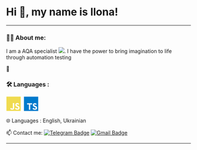 
# Hi 👋, my name is Ilona!

---

### :man_technologist: About me:

I am a AQA specialist <img src="https://media.giphy.com/media/WUlplcMpOCEmTGBtBW/giphy.gif" width="30px">. I have the power to bring imagination to life through automation testing

:telescope:

### :hammer_and_wrench: Languages :

<div >
  <img src="https://github.com/devicons/devicon/blob/master/icons/javascript/javascript-plain.svg" title="javascript" alt="javascript" width="40" height="40"/>&nbsp;
  <img src="https://github.com/devicons/devicon/blob/master/icons/typescript/typescript-original.svg" title="typescript" alt="typescript" width="40" height="40"/>&nbsp;
</div>


🌐 Languages : English, Ukrainian

:mailbox: Contact me: [![Telegram Badge](https://img.shields.io/badge/-Telegram-blue?style=flat&logo=Telegram&logoColor=white)](https://t.me/chepster888) [![Gmail Badge](https://img.shields.io/badge/-Gmail-red?style=flat&logo=Gmail&logoColor=white)](mailto:chepster888@gmail.com)

---

<!-- ### 🤝 Социальные сети:

  <div id="badges">
    <a href="https://www.linkedin.com/in/%D0%B0%D0%BB%D0%B5%D0%BA%D1%81%D0%B5%D0%B9-%D1%84%D0%B8%D0%BB%D0%B8%D0%BC%D0%BE%D0%BD%D0%BE%D0%B2-2a0b07257/" target="_blank">
      <img src="https://cdn-icons-png.flaticon.com/512/2504/2504799.png" width="40" height="40" alt="linkedin" />
    </a> -->

<!-- <img src="https://img.shields.io/badge/html-DAF7A6?style=for-the-badge&logo=HTML5&logoColor=E34F26"/> <img src="https://img.shields.io/badge/css-DAF7A6?style=for-the-badge&logo=CSS3&logoColor=1572B6"/> <img src="https://img.shields.io/badge/SASS-DAF7A6?style=for-the-badge&logo=Sass&logoColor=CC6699"/> <img src="https://img.shields.io/badge/Git-DAF7A6?style=for-the-badge&logo=Git&logoColor=F05032"/> <img src="https://img.shields.io/badge/GitHub-DAF7A6?style=for-the-badge&logo=GitHub&logoColor=181717"/> <img src="https://img.shields.io/badge/Figma-DAF7A6?style=for-the-badge&logo=Figma&logoColor=F24E1E"/> -->

<!--
**cheptsova/cheptsova** is a ✨ _special_ ✨ repository because its `README.md` (this file) appears on your GitHub profile.

Here are some ideas to get you started:

- 🔭 I’m currently working on ...
- 🌱 I’m currently learning ...
- 👯 I’m looking to collaborate on ...
- 🤔 I’m looking for help with ...
- 💬 Ask me about ...
- 📫 How to reach me: ...
- 😄 Pronouns: ...
- ⚡ Fun fact: ...
-->
